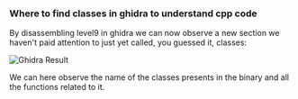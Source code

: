### Where to find classes in ghidra to understand cpp code

By disassembling level9 in ghidra we can now observe a new section we haven't paid attention to just yet called, you guessed it, classes:

![Ghidra Result](https://github.com/kbarbry/RainFall/blob/main/level9/Resources/ghidra_classes.png)

We can here observe the name of the classes presents in the binary and all the functions related to it.

